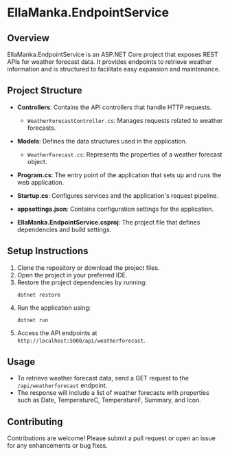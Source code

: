 # EllaManka.EndpointService

## Overview
EllaManka.EndpointService is an ASP.NET Core project that exposes REST APIs for weather forecast data. It provides endpoints to retrieve weather information and is structured to facilitate easy expansion and maintenance.

## Project Structure
- **Controllers**: Contains the API controllers that handle HTTP requests.
  - `WeatherForecastController.cs`: Manages requests related to weather forecasts.
  
- **Models**: Defines the data structures used in the application.
  - `WeatherForecast.cs`: Represents the properties of a weather forecast object.

- **Program.cs**: The entry point of the application that sets up and runs the web application.

- **Startup.cs**: Configures services and the application's request pipeline.

- **appsettings.json**: Contains configuration settings for the application.

- **EllaManka.EndpointService.csproj**: The project file that defines dependencies and build settings.

## Setup Instructions
1. Clone the repository or download the project files.
2. Open the project in your preferred IDE.
3. Restore the project dependencies by running:
   ```
   dotnet restore
   ```
4. Run the application using:
   ```
   dotnet run
   ```
5. Access the API endpoints at `http://localhost:5000/api/weatherforecast`.

## Usage
- To retrieve weather forecast data, send a GET request to the `/api/weatherforecast` endpoint.
- The response will include a list of weather forecasts with properties such as Date, TemperatureC, TemperatureF, Summary, and Icon.

## Contributing
Contributions are welcome! Please submit a pull request or open an issue for any enhancements or bug fixes.